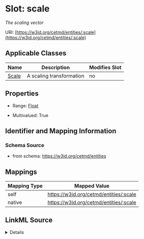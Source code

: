 

# Slot: scale


_The scaling vector_





URI: [https://w3id.org/cetmd/entities/:scale](https://w3id.org/cetmd/entities/:scale)



<!-- no inheritance hierarchy -->





## Applicable Classes

| Name | Description | Modifies Slot |
| --- | --- | --- |
| [Scale](Scale.md) | A scaling transformation |  no  |







## Properties

* Range: [Float](Float.md)

* Multivalued: True





## Identifier and Mapping Information







### Schema Source


* from schema: https://w3id.org/cetmd/entities




## Mappings

| Mapping Type | Mapped Value |
| ---  | ---  |
| self | https://w3id.org/cetmd/entities/:scale |
| native | https://w3id.org/cetmd/entities/:scale |




## LinkML Source

<details>
```yaml
name: scale
description: The scaling vector
from_schema: https://w3id.org/cetmd/entities
rank: 1000
alias: scale
owner: Scale
domain_of:
- Scale
range: float
multivalued: true

```
</details>